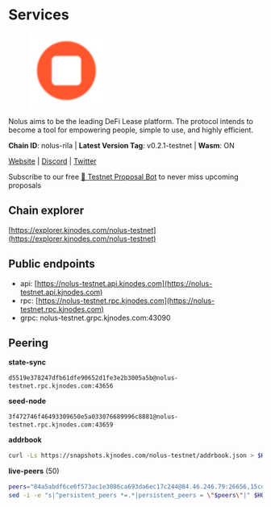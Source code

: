 # Services

<figure><img src="https://raw.githubusercontent.com/kj89/cosmos-images/main/logos/nolus.png" width="150" alt=""><figcaption></figcaption></figure>

Nolus aims to be the leading DeFi Lease platform. The protocol  intends to become a tool for empowering people, simple to use, and highly efficient.

**Chain ID**: nolus-rila | **Latest Version Tag**: v0.2.1-testnet | **Wasm**: ON

[Website](https://www.nolus.io) | [Discord](https://discord.gg/nolus-protocol) | [Twitter](https://twitter.com/NolusProtocol)



Subscribe to our free [🤖 Testnet Proposal Bot](https://t.me/kjnodes_testnet_proposal_bot) to never miss upcoming proposals


## Chain explorer
[https://explorer.kjnodes.com/nolus-testnet](https://explorer.kjnodes.com/nolus-testnet)

## Public endpoints

* api: [https://nolus-testnet.api.kjnodes.com](https://nolus-testnet.api.kjnodes.com)
* rpc: [https://nolus-testnet.rpc.kjnodes.com](https://nolus-testnet.rpc.kjnodes.com)
* grpc: nolus-testnet.grpc.kjnodes.com:43090

## Peering

**state-sync**

```text
d5519e378247dfb61dfe90652d1fe3e2b3005a5b@nolus-testnet.rpc.kjnodes.com:43656
```

**seed-node**

```text
3f472746f46493309650e5a033076689996c8881@nolus-testnet.rpc.kjnodes.com:43659
```

**addrbook**
```bash
curl -Ls https://snapshots.kjnodes.com/nolus-testnet/addrbook.json > $HOME/.nolus/config/addrbook.json
```

**live-peers** (50)
```bash
peers="84a5abdf6ce6f573ac1e3086ca693da6ec17c244@84.46.246.79:26656,15cd61c8528611d1192ee06578cd6f5054645a0e@46.101.115.206:55666,56f14005119e17ffb4ef3091886e6f7efd375bfd@34.241.107.0:26656,0760923eff6e1e890a55e3c3d6b1330d60c2f870@185.246.86.152:26656,b19bd98f29fefc0c78e6b16b02e652a2148d3bfe@91.223.3.144:26556,646d17dc6126bfe79eaeb2b95964323f198c9d3c@65.109.53.60:28656,052dfbd088acc98fef7c42efc04a4ef6e8999ee3@65.109.117.165:43656,8b0b427b4567a7a66f05fab1146ee97b52ad7958@93.189.30.119:26656,1aed1013bdf53933c03498171660e5bda4c61103@135.181.158.36:26656,6f015a01d107c9cb83a12f2d25c338148463f418@80.249.131.180:28656,d71f6a702561b08023810464a96668045dbabd9e@95.214.55.25:26656,5c2a752c9b1952dbed075c56c600c3a79b58c395@195.3.220.135:27016,acd39ab5b00e5611df296b2e6fb4f6a44a32513f@23.88.5.169:21656,33f4b7f56b6708526f0638162f020394de0ce5e9@65.21.229.33:28656,e6815712c11d21d3fed33c80c49f416bc8f186ae@165.232.74.22:26656,e4b7228ccadf3180e6e323aa4c0c97946ac054dc@65.109.112.20:11134,e0ab3276d94a8fbdf04b0b9eb95df22f7037eb89@167.235.31.186:34656,ac86c1678e20a87bf2f036741932910869726337@135.181.222.185:15656,ed1700e376b3375d092403c187d2e2796938c980@207.180.224.128:26656,003a270b5085d8c14a075abc1ac3699f34161e49@185.248.24.224:37656,b7d04a32d5c0e9b7e1095c4d81f5bebfd03138db@65.108.8.28:61456,58d7fc67e12548f3f1ddda3bbe6000ae3d9d638c@85.10.198.169:13656,356a17fda44d7694cf8c3bf7a82491adea8536a9@38.242.228.69:26656,1e839449cac1898e98901a7d2c216c1a608c4e20@65.21.203.204:18656,3650f248fcb40b792eb46cda0b324a1d5697cfa7@185.244.182.79:43656,fac035258738be9be98957d5d012d24841d2e5eb@85.10.197.4:16656,538e2a3d6e96cd7bc0635eaa3f8f3695f26503a7@65.108.104.167:21656,dba152eadb37e427969c2bd8b6a31e930879f571@152.70.188.61:26656,3b4439e68ac2031801d48c9ed846be347090274b@161.35.204.243:26656,60c57c5b7215c84260249768cf66ae550142af9f@141.98.169.25:26656,17cc34fc4a5c91e67bc7e11b9c15cad10dd11336@138.201.221.94:26656,d5519e378247dfb61dfe90652d1fe3e2b3005a5b@65.109.68.190:43656,4d8aed7bff4156c62ebb4f787e06d5d45d681b76@109.111.160.171:34656,5b7092ce1624e8a23a5d90897c4c5231fb7b1238@185.245.183.172:16656,fa0a2fe57c2ab28aee6cc0be4eddbc68d6587a75@95.217.165.189:26656,05ce20b26a95b9360896d24c330a7b421bc13805@194.163.174.222:26656,8c06f4542b77a25eae06daf0a5e6c803f7c20520@161.97.164.133:26656,e3a3f95c1b78964123c1070cde177459aaf47da5@184.174.38.161:26656,1b3d3ab6b77de33c3ab193c5f1a3e42e946acc7f@65.109.88.251:11006,3a0ca1d94b199af43ae28d32572dda8c5cc723d0@15.235.114.158:26656,1c50df97e155afa50189f48daf41be046c7fe682@85.10.202.135:32656,ea14465730b6fb05a14e7b3121ace8c78ea79974@149.102.136.206:26656,e6e48680fa62c03bed242c52eb21d3cbe44a6752@46.8.210.144:26856,fcb82df30d2056c3af024fb389e173d683fe8229@65.108.105.48:19756,2e146ac9281e3797cbe1ad053e5ce6046b972c15@65.109.140.29:37656,4c70dbb030c7b38e8f16999787074ed5ae33ba0a@94.250.202.17:26656,8c431676468dbfb80e22cc4bfd3b7ef881a1198e@185.185.82.61:26656,7f0df6c186a5d2215683a299b0445f172a94197b@184.174.34.72:26656,8d85b69ea7175ce0cf6ec7badae239339d6525db@81.0.218.59:26656,1825de8cabc89fddea10f1cf9d65eda46b0cc7a1@5.9.121.55:41956"
sed -i -e "s|^persistent_peers *=.*|persistent_peers = \"$peers\"|" $HOME/.nolus/config/config.toml
```
